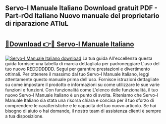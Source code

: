 ## Servo-I Manuale Italiano Download gratuit PDF - Part-rOd Italiano Nuovo manuale del proprietario di riparazione ATluL

# <h2><a href="http://df9ubw7.blite.top/?on=Servo-I+Manuale+Italiano">🔗Download 👉🔴 Servo-I Manuale Italiano</a></h2>

[![Servo-I Manuale Italiano download](https://i.imgur.com/lujVjoI.png)](http://df9ubw7.blite.top/?on=Servo-I+Manuale+Italiano)
La tua guida All'eccellenza questa guida fornisce una tabella di marcia dettagliata per padroneggiare L'uso del tuo nuovo REDDDDDDD. Segui per garantire prestazioni e divertimento ottimali. Per ottenere il massimo dal tuo Servo-I Manuale Italiano, leggi attentamente questo manuale prima dell'uso. Fornisce istruzioni dettagliate su come impostare il prodotto e informazioni su come utilizzare le sue varie funzioni e funzioni. Con funzionalità come L'elenco delle funzionalità, il tuo nuovo Servo-I Manuale Italiano è un punto di svolta. Riteniamo che Servo-I Manuale Italiano sia stata una risorsa chiara e concisa per il tuo sforzo di comprendere le caratteristiche e le capacità del tuo nuovo articolo. Se hai bisogno di aiuto o hai domande, il nostro team di assistenza clienti è sempre a tua disposizione.
